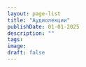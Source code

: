 ```yaml
---
layout: page-list
title: "Аудиолекции"
publishDate: 01-01-2025
description: ""
tags:
image:
draft: false
---
```

